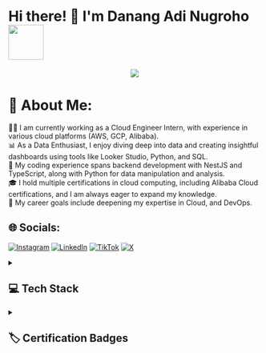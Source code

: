 <h1>Hi there! 👋 I'm Danang Adi Nugroho <img src="https://media.giphy.com/media/12oufCB0MyZ1Go/giphy.gif" width="70"></h1>
<p align="center">
  <img src="https://github.com/thompsonemerson/thompsonemerson/raw/master/cover-thompson.png" />
</p>

# 💫 About Me:
🧑‍💻 I am currently working as a Cloud Engineer Intern, with experience in various cloud platforms (AWS, GCP, Alibaba).<br>📊 As a Data Enthusiast, I enjoy diving deep into data and creating insightful dashboards using tools like Looker Studio, Python, and SQL.<br>🚀 My coding experience spans backend development with NestJS and TypeScript, along with Python for data manipulation and analysis.<br>🎓 I hold multiple certifications in cloud computing, including Alibaba Cloud certifications, and I am always eager to expand my knowledge.<br>🎯 My career goals include deepening my expertise in Cloud, and DevOps. 


## 🌐 Socials:
[![Instagram](https://img.shields.io/badge/Instagram-%23E4405F.svg?logo=Instagram&logoColor=white)](https://instagram.com/danang.nugrho) [![LinkedIn](https://img.shields.io/badge/LinkedIn-%230077B5.svg?logo=linkedin&logoColor=white)](https://linkedin.com/in/danangadi) [![TikTok](https://img.shields.io/badge/TikTok-%23000000.svg?logo=TikTok&logoColor=white)](https://tiktok.com/@nang.danang26) [![X](https://img.shields.io/badge/X-black.svg?logo=X&logoColor=white)](https://x.com/DanangAdi26) 

<details> 
  <summary><h2>💻 Tech Stack</h2></summary>
  <h3>👨‍💻 Programming and Markup Languages</h3>
<img src="https://img.shields.io/badge/javascript-%23323330.svg?style=flat&logo=javascript&logoColor=%23F7DF1E" alt="JavaScript" />
<img src="https://img.shields.io/badge/html5-%23E34F26.svg?style=flat&logo=html5&logoColor=white" alt="HTML5" />
<img src="https://img.shields.io/badge/php-%23777BB4.svg?style=flat&logo=php&logoColor=white" alt="PHP" />
<img src="https://img.shields.io/badge/python-3670A0?style=flat&logo=python&logoColor=ffdd54" alt="Python" />
<img src="https://img.shields.io/badge/typescript-%23007ACC.svg?style=flat&logo=typescript&logoColor=white" alt="TypeScript" />
<img src="https://img.shields.io/badge/shell_script-%23121011.svg?style=flat&logo=gnu-bash&logoColor=white" alt="Shell Script" />
<img src="https://img.shields.io/badge/PowerShell-%235391FE.svg?style=flat&logo=powershell&logoColor=white" alt="PowerShell" />

<h3>🧰 Frameworks and Libraries</h3>
<img src="https://img.shields.io/badge/bootstrap-%238511FA.svg?style=flat&logo=bootstrap&logoColor=white" alt="Bootstrap" />
<img src="https://img.shields.io/badge/express.js-%23404d59.svg?style=flat&logo=express&logoColor=%2361DAFB" alt="Express.js" />
<img src="https://img.shields.io/badge/nestjs-%23E0234E.svg?style=flat&logo=nestjs&logoColor=white" alt="NestJS" />
<img src="https://img.shields.io/badge/node.js-6DA55F?style=flat&logo=node.js&logoColor=white" alt="Node.js" />
<img src="https://img.shields.io/badge/Prisma-3982CE?style=flat&logo=Prisma&logoColor=white" alt="Prisma" />
<img src="https://img.shields.io/badge/Matplotlib-%23ffffff.svg?style=flat&logo=Matplotlib&logoColor=black" alt="Matplotlib" />
<img src="https://img.shields.io/badge/numpy-%23013243.svg?style=flat&logo=numpy&logoColor=white" alt="NumPy" />
<img src="https://img.shields.io/badge/pandas-%23150458.svg?style=flat&logo=pandas&logoColor=white" alt="Pandas" />

<h3>🗄️ Databases and Cloud Hosting</h3>
<img src="https://img.shields.io/badge/AlibabaCloud-%23FF6701.svg?style=flat&logo=alibabacloud&logoColor=white" alt="Alibaba Cloud" />
<img src="https://img.shields.io/badge/AWS-%23FF9900.svg?style=flat&logo=amazon-aws&logoColor=white" alt="AWS" />
<img src="https://img.shields.io/badge/GoogleCloud-%234285F4.svg?style=flat&logo=google-cloud&logoColor=white" alt="Google Cloud" />
<img src="https://img.shields.io/badge/netlify-%23000000.svg?style=flat&logo=netlify&logoColor=#00C7B7" alt="Netlify" />
<img src="https://img.shields.io/badge/github%20pages-121013?style=flat&logo=github&logoColor=white" alt="GitHub Pages" />
<img src="https://img.shields.io/badge/Amazon%20DynamoDB-4053D6?style=flat&logo=Amazon%20DynamoDB&logoColor=white" alt="Amazon DynamoDB" />
<img src="https://img.shields.io/badge/MariaDB-003545?style=flat&logo=mariadb&logoColor=white" alt="MariaDB" />
<img src="https://img.shields.io/badge/postgres-%23316192.svg?style=flat&logo=postgresql&logoColor=white" alt="PostgreSQL" />
<img src="https://img.shields.io/badge/mysql-4479A1.svg?style=flat&logo=mysql&logoColor=white" alt="MySQL" />

<h3>⚙️ Tools</h3>
<img src="https://img.shields.io/badge/github-%23121011.svg?style=flat&logo=github&logoColor=white" alt="GitHub" />
<img src="https://img.shields.io/badge/git-%23F05033.svg?style=flat&logo=git&logoColor=white" alt="Git" />
<img src="https://img.shields.io/badge/bitbucket-%230047B3.svg?style=flat&logo=bitbucket&logoColor=white" alt="Bitbucket" />
<img src="https://img.shields.io/badge/grafana-%23F46800.svg?style=flat&logo=grafana&logoColor=white" alt="Grafana" />
<img src="https://img.shields.io/badge/Postman-FF6C37?style=flat&logo=postman&logoColor=white" alt="Postman" />
<img src="https://img.shields.io/badge/Notion-%23000000.svg?style=flat&logo=notion&logoColor=white" alt="Notion" />
<img src="https://img.shields.io/badge/Prometheus-E6522C?style=flat&logo=Prometheus&logoColor=white" alt="Prometheus" />
<img src="https://img.shields.io/badge/Trello-%23026AA7.svg?style=flat&logo=Trello&logoColor=white" alt="Trello" />
<img src="https://img.shields.io/badge/Apache-%23D42029.svg?style=flat&logo=apache&logoColor=white" alt="Apache" />
</details>

</details>

<details> 
  <summary><h2>🏷️ Certification Badges</h2></summary>

  ![Professional Data Analyst](https://res.cloudinary.com/dyd911kmh/image/upload/v1717572704/Certification/Badges%202024/outline/DA_-_Badge_with_outline.png)
  ![Basic Web Security For Pentester and Bug Bounty Hunter](https://api.certopus.com/v1/obi/generate_baked_badge/15db62fa407f496c8a28ad3ccea11818)
  ![Data Engineer Associate](https://res.cloudinary.com/dyd911kmh/image/upload/v1717572705/Certification/Badges%202024/outline/DE_Associate_-_badge_with_outline.png)
  ![Data Analyst Associate](https://res.cloudinary.com/dyd911kmh/image/upload/v1717572704/Certification/Badges%202024/outline/DA_Associate_-_badge_with_outline.png)
</details>

  
  
